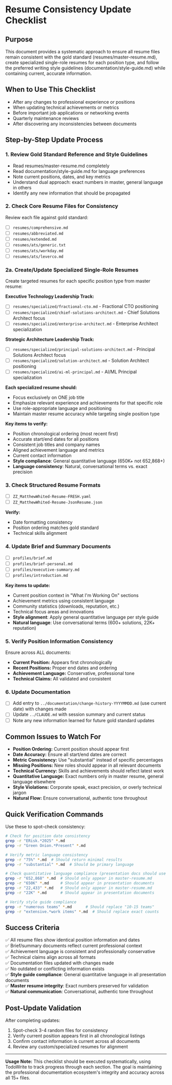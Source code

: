 # Resume Consistency Update Checklist

## Purpose
This document provides a systematic approach to ensure all resume files remain consistent with the gold standard (resumes/master-resume.md), create specialized single-role resumes for each position type, and follow the preferred writing style guidelines (documentation/style-guide.md) while containing current, accurate information.

## When to Use This Checklist
- After any changes to professional experience or positions
- When updating technical achievements or metrics
- Before important job applications or networking events
- Quarterly maintenance reviews
- After discovering any inconsistencies between documents

## Step-by-Step Update Process

### 1. Review Gold Standard Reference and Style Guidelines
- Read resumes/master-resume.md completely
- Read documentation/style-guide.md for language preferences
- Note current positions, dates, and key metrics
- Understand dual approach: exact numbers in master, general language in others
- Identify any new information that should be propagated

### 2. Check Core Resume Files for Consistency
Review each file against gold standard:
- [ ] `resumes/comprehensive.md`
- [ ] `resumes/abbreviated.md` 
- [ ] `resumes/extended.md`
- [ ] `resumes/ats/generic.txt`
- [ ] `resumes/ats/workday.md`
- [ ] `resumes/ats/leverco.md`

### 2a. Create/Update Specialized Single-Role Resumes
Create targeted resumes for each specific position type from master resume:

**Executive Technology Leadership Track:**
- [ ] `resumes/specialized/fractional-cto.md` - Fractional CTO positioning
- [ ] `resumes/specialized/chief-solutions-architect.md` - Chief Solutions Architect focus
- [ ] `resumes/specialized/enterprise-architect.md` - Enterprise Architect specialization

**Strategic Architecture Leadership Track:**
- [ ] `resumes/specialized/principal-solutions-architect.md` - Principal Solutions Architect focus
- [ ] `resumes/specialized/solution-architect.md` - Solution Architect positioning
- [ ] `resumes/specialized/ai-ml-principal.md` - AI/ML Principal specialization

**Each specialized resume should:**
- Focus exclusively on ONE job title
- Emphasize relevant experience and achievements for that specific role
- Use role-appropriate language and positioning
- Maintain master resume accuracy while targeting single position type

**Key items to verify:**
- Position chronological ordering (most recent first)
- Accurate start/end dates for all positions
- Consistent job titles and company names
- Aligned achievement language and metrics
- Current contact information
- **Style compliance**: General quantitative language (650K+ not 652,868+)
- **Language consistency**: Natural, conversational terms vs. exact precision

### 3. Check Structured Resume Formats
- [ ] `ZZ_MatthewWhited-Resume-FRESH.yaml`
- [ ] `ZZ_MatthewWhited-Resume-JsonResume.json`

**Verify:**
- Date formatting consistency
- Position ordering matches gold standard
- Technical skills alignment

### 4. Update Brief and Summary Documents
- [ ] `profiles/brief.md`
- [ ] `profiles/brief-personal.md`
- [ ] `profiles/executive-summary.md`
- [ ] `profiles/introduction.md`

**Key items to update:**
- Current position context in "What I'm Working On" sections
- Achievement metrics using consistent language
- Community statistics (downloads, reputation, etc.)
- Technical focus areas and innovations
- **Style alignment**: Apply general quantitative language per style guide
- **Natural language**: Use conversational terms (600+ solutions, 22K+ reputation)

### 5. Verify Position Information Consistency
Ensure across ALL documents:
- **Current Position:** Appears first chronologically
- **Recent Positions:** Proper end dates and ordering
- **Achievement Language:** Conservative, professional tone
- **Technical Claims:** All validated and consistent

### 6. Update Documentation
- [ ] Add entry to `../documentation/change-history-YYYYMMDD.md` (use current date) with changes made
- [ ] Update `../CLAUDE.md` with session summary and current status
- [ ] Note any new information learned for future gold standard updates

## Common Issues to Watch For
- **Position Ordering:** Current position should appear first
- **Date Accuracy:** Ensure all start/end dates are correct
- **Metric Consistency:** Use "substantial" instead of specific percentages
- **Missing Positions:** New roles should appear in all relevant documents
- **Technical Currency:** Skills and achievements should reflect latest work
- **Quantitative Language:** Exact numbers only in master resume, general language elsewhere
- **Style Violations:** Corporate speak, exact precision, or overly technical jargon
- **Natural Flow:** Ensure conversational, authentic tone throughout

## Quick Verification Commands
Use these to spot-check consistency:
```bash
# Check for position date consistency
grep -r "ERisk.*2025" *.md
grep -r "Green Onion.*Present" *.md

# Verify metric language consistency  
grep -r "75%" *.md  # Should return minimal results
grep -r "substantial" *.md  # Should be primary language

# Check quantitative language compliance (presentation docs should use general terms)
grep -r "652,868" *.md  # Should only appear in master-resume.md
grep -r "650K" *.md     # Should appear in presentation documents
grep -r "22,433" *.md   # Should only appear in master-resume.md
grep -r "22K" *.md      # Should appear in presentation documents

# Verify style guide compliance
grep -r "numerous teams" *.md      # Should replace "10-15 teams"
grep -r "extensive.*work items" *.md  # Should replace exact counts
```

## Success Criteria
✅ All resume files show identical position information and dates  
✅ Brief/summary documents reflect current professional context  
✅ Achievement language is consistent and professionally conservative  
✅ Technical claims align across all formats  
✅ Documentation files updated with changes made  
✅ No outdated or conflicting information exists  
✅ **Style guide compliance**: General quantitative language in all presentation documents  
✅ **Master resume integrity**: Exact numbers preserved for validation  
✅ **Natural communication**: Conversational, authentic tone throughout

## Post-Update Validation
After completing updates:
1. Spot-check 3-4 random files for consistency
2. Verify current position appears first in all chronological listings
3. Confirm contact information is current across all documents
4. Review any custom/specialized resumes for alignment

---

**Usage Note:** This checklist should be executed systematically, using TodoWrite to track progress through each section. The goal is maintaining the professional documentation ecosystem's integrity and accuracy across all 15+ files.